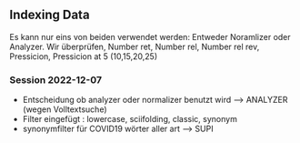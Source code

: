 ## Indexing Data
Es kann nur eins von beiden verwendet werden: Entweder Noramlizer oder Analyzer.
Wir überprüfen, Number ret, Number rel, Number rel rev, Pressicion, Pressicion at 5 (10,15,20,25)

### Session 2022-12-07

- Entscheidung ob analyzer oder normalizer benutzt wird --> ANALYZER (wegen Volltextsuche)
- Filter eingefügt : lowercase, sciifolding, classic, synonym
- synonymfilter für COVID19 wörter aller art --> SUPI
